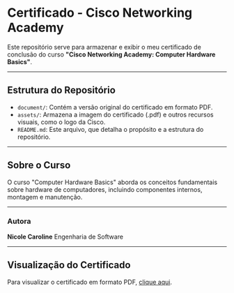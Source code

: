 # Certificado - Cisco Networking Academy

Este repositório serve para armazenar e exibir o meu certificado de conclusão do curso **"Cisco Networking Academy: Computer Hardware Basics"**.

---

## Estrutura do Repositório

* `document/`: Contém a versão original do certificado em formato PDF.
* `assets/`: Armazena a imagem do certificado (.pdf) e outros recursos visuais, como o logo da Cisco.
* `README.md`: Este arquivo, que detalha o propósito e a estrutura do repositório.

---

## Sobre o Curso

O curso "Computer Hardware Basics" aborda os conceitos fundamentais sobre hardware de computadores, incluindo componentes internos, montagem e manutenção.

---

### Autora

**Nicole Caroline**
Engenharia de Software

---

## Visualização do Certificado

Para visualizar o certificado em formato PDF, [clique aqui](document/certificadoCisco.pdf).

